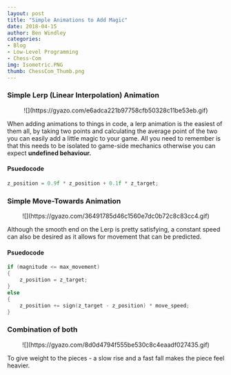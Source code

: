```yaml
---
layout: post
title: "Simple Animations to Add Magic"
date: 2018-04-15
author: Ben Windley
categories:
- Blog
- Low-Level Programming
- Chess-Com
img: Isometric.PNG
thumb: ChessCom_Thumb.png
---
```

<!--more-->

### Simple Lerp (Linear Interpolation) Animation

<p style="text-align: center"> ![](https://gyazo.com/e6adca221b97758cfb50328c11be53eb.gif)</p>

When adding animations to things in code, a lerp animation is the easiest of them all, by taking two points and calculating the average point of the two you can easily add a little magic to your game. All you need to remember is that this needs to be isolated to game-side mechanics otherwise you can expect <b>undefined behaviour.</b>

#### Psuedocode
``` C++
z_position = 0.9f * z_position + 0.1f * z_target;
```

### Simple Move-Towards Animation

<p style="text-align: center"> ![](https://gyazo.com/36491785d46c1560e7dc0b72c8c83cc4.gif)</p>

Although the smooth end on the Lerp is pretty satisfying, a constant speed can also be desired as it allows for movement that can be predicted. 

#### Psuedocode
``` C++
if (magnitude <= max_movement)
{
    z_position = z_target;
}
else
{
	z_position += sign(z_target - z_position) * move_speed;
}
```

### Combination of both

<p style="text-align: center"> ![](https://gyazo.com/8d0d4794f555be530c8c4eaadf027435.gif)</p>

To give weight to the pieces - a slow rise and a fast fall makes the piece feel heavier.